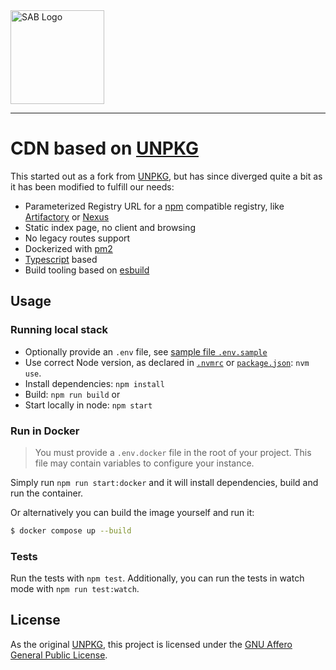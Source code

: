 <img src="https://github.com/sab-sachsen/cdn/raw/main/public/logo.svg" alt="SAB Logo" width="150px">

---

# CDN based on [UNPKG](https://github.com/mjackson/unpkg)

This started out as a fork from [UNPKG](https://github.com/mjackson/unpkg),
but has since diverged quite a bit as it has been modified to fulfill our needs:

- Parameterized Registry URL for a [npm](https://www.npmjs.com/) compatible registry, like [Artifactory](https://www.jfrog.com/confluence/display/JFROG/JFrog+Artifactory) or [Nexus](https://www.sonatype.com/products/nexus-repository)
- Static index page, no client and browsing
- No legacy routes support
- Dockerized with [pm2](https://pm2.keymetrics.io/)
- [Typescript](https://www.typescriptlang.org/) based
- Build tooling based on [esbuild](https://esbuild.github.io/)

## Usage

### Running local stack

- Optionally provide an `.env` file, see [sample file `.env.sample`](.env.sample)
- Use correct Node version, as declared in [`.nvmrc`](.nvmrc) or [`package.json`](package.json): `nvm use`.
- Install dependencies: `npm install`
- Build: `npm run build` or
- Start locally in node: `npm start`

### Run in Docker

> You must provide a `.env.docker` file in the root of your project. This file may contain variables to configure your instance.

Simply run `npm run start:docker` and it will install dependencies, build and run the container.

Or alternatively you can build the image yourself and run it:

```bash
$ docker compose up --build
```

### Tests

Run the tests with `npm test`. Additionally, you can run the tests in watch mode with `npm run test:watch`.


## License

As the original [UNPKG](https://github.com/mjackson/unpkg), this project is licensed under the [GNU Affero General Public License](LICENSE).
